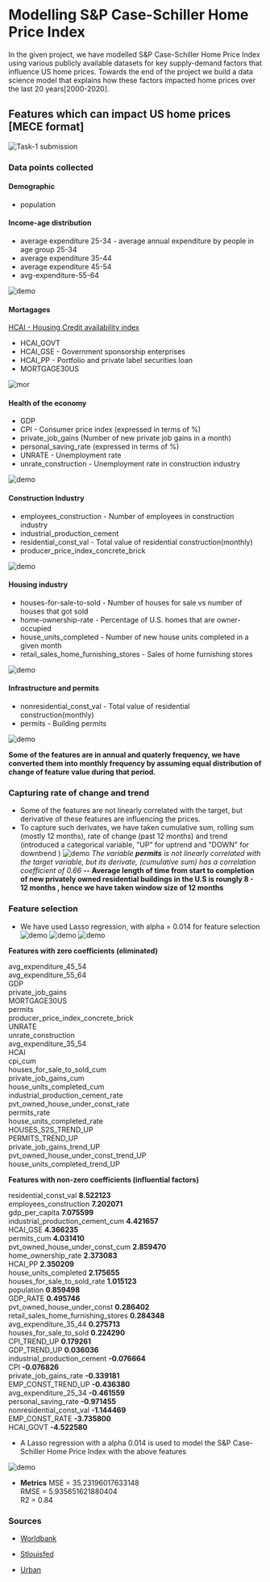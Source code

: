 
# Modelling S&P Case-Schiller Home Price Index

In the given project, we have modelled S&P Case-Schiller Home Price Index
using various publicly available 
datasets for key supply-demand factors that 
influence US home prices. Towards the end of the
project we build a data 
science model that explains how these factors 
impacted home prices over the last 20 years[2000-2020].


## Features which can impact US home prices [MECE format]


![Task-1 submission](https://github.com/gautamanirudh/Modelling-S-P-Case-Schiller-Home-Price-Index/blob/main/images/task1.png)
  

 
### Data points collected
#### Demographic
* population                           
#### Income-age distribution
* average expenditure 25-34 - average annual expenditure by people in age group 25-34
* average expenditure 35-44
* average expenditure 45-54 
* avg-expenditure-55-64

![demo](https://github.com/gautamanirudh/Modelling-S-P-Case-Schiller-Home-Price-Index/blob/main/images/demo.jpg)

#### Mortagages
[HCAI - Housing Credit availability index](https://www.urban.org/policy-centers/housing-finance-policy-center/projects/housing-credit-availability-index)
* HCAI_GOVT 
* HCAI_GSE - Government sponsorship enterprises
* HCAI_PP - Portfolio and private label securities loan
* MORTGAGE30US


![mor](./images/mor.jpg)

#### Health of the economy
* GDP                                  
* CPI - Consumer price index (expressed in terms of %)
* private_job_gains  (Number of new private job gains in a month)                  
* personal_saving_rate (expressed in terms of %)
* UNRATE - Unemployment rate
* unrate_construction -  Unemployment rate in construction industry


![demo](https://github.com/gautamanirudh/Modelling-S-P-Case-Schiller-Home-Price-Index/blob/main/images/eco.JPG)

#### Construction Industry
* employees_construction - Number of employees in construction industry
* industrial_production_cement 
* residential_const_val - Total value of residential construction(monthly)
* producer_price_index_concrete_brick


![demo](./images/cons.jpg)

#### Housing industry
* houses-for-sale-to-sold - Number of houses for sale vs number of houses that got sold
* home-ownership-rate - Percentage of U.S. homes that are owner-occupied
* house_units_completed - Number of new house units completed in a given month   
* retail_sales_home_furnishing_stores  - Sales of home furnishing stores


![demo](./images/hou.jpg)

#### Infrastructure and permits
* nonresidential_const_val - Total value of residential construction(monthly)
* permits - Building permits                              


![demo](./images/inf.jpg)

**Some of the features are in annual and quaterly frequency, we have converted them into monthly frequency by assuming equal distribution of change of feature value during that period.**


### Capturing rate of change and trend

* Some of the features are not linearly correlated with the target, but derivative of these features are influencing the prices.
* To capture such derivates, we have taken cumulative sum, rolling sum (mostly 12 months), rate of change (past 12 months) and trend (introduced a categorical variable, "UP" for uptrend and "DOWN" for downtrend ) 
![demo](./images/inf.jpg)
<i>The variable <b>permits</b> is not linearly correlated with the target variable, but its derivate, (cumulative sum) has a correlation coefficient of 0.66 </i>
**-- Average length of time from start to completion of new privately owned residential buildings in the U.S is roungly 8 - 12 months , hence we have taken window size of 12 months**

### Feature selection
* We have used Lasso regression, with alpha = 0.014 for feature selection
![demo](./images/lasso1.jpg)
![demo](./images/lasso2.jpg)
![demo](./images/lasso3.jpg)

**Features with zero coefficients (eliminated)**

avg_expenditure_45_54                  
avg_expenditure_55_64                  
GDP                                    
private_job_gains                      
MORTGAGE30US                           
permits                                
producer_price_index_concrete_brick    
UNRATE                                 
unrate_construction                    
avg_expenditure_35_54                  
HCAI                                   
cpi_cum                                
houses_for_sale_to_sold_cum            
private_job_gains_cum                  
house_units_completed_cum              
industrial_production_cement_rate      
pvt_owned_house_under_const_rate       
permits_rate                           
house_units_completed_rate             
HOUSES_S2S_TREND_UP                    
PERMITS_TREND_UP                       
private_job_gains_trend_UP             
pvt_owned_house_under_const_trend_UP   
house_units_completed_trend_UP         

**Features with non-zero coefficients (influential factors)**

residential_const_val                  **8.522123**<br>
employees_construction                 **7.202071**<br>
gdp_per_capita                         **7.075599**<br>
industrial_production_cement_cum       **4.421657**<br>
HCAI_GSE                               **4.366235**<br>
permits_cum                            **4.031410**<br>
pvt_owned_house_under_const_cum        **2.859470**<br>
home_ownership_rate                    **2.373083**<br>
HCAI_PP                                **2.350209**<br>
house_units_completed                  **2.175655**<br>
houses_for_sale_to_sold_rate           **1.015123**<br>
population                             **0.859498**<br>
GDP_RATE                               **0.495746**<br>
pvt_owned_house_under_const            **0.286402**<br>
retail_sales_home_furnishing_stores    **0.284348**<br>
avg_expenditure_35_44                  **0.275713**<br>
houses_for_sale_to_sold                **0.224290**<br>
CPI_TREND_UP                           **0.179261**<br>
GDP_TREND_UP                           **0.036036**<br>
industrial_production_cement          **-0.076664**<br>
CPI                                   **-0.076826**<br>
private_job_gains_rate                **-0.339181**<br>
EMP_CONST_TREND_UP                    **-0.436380**<br>
avg_expenditure_25_34                 **-0.461559**<br>
personal_saving_rate                  **-0.971455**<br>
nonresidential_const_val              **-1.144469**<br>
EMP_CONST_RATE                        **-3.735800**<br>
HCAI_GOVT                             **-4.522580**<br>

* A Lasso regression with a alpha 0.014 is used to model the S&P Case-Schiller Home Price Index with the above features


![demo](./images/prediction-observed.jpg)
* **Metrics**
 MSE = 35.23196017633148<br>
RMSE = 5.935651621880404<br>
 R2  = 0.84<br>



### Sources

 - [Worldbank](https://data.worldbank.org/)
 - [Stlouisfed](https://fred.stlouisfed.org/)

- [Urban](https://www.urban.org/)
